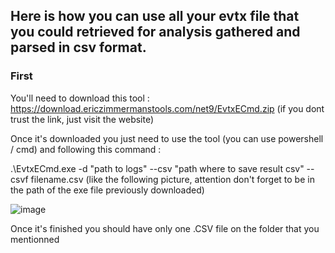 ## Here is how you can use all your evtx file that you could retrieved for analysis gathered and parsed in csv format.

### First
You'll need to download this tool : https://download.ericzimmermanstools.com/net9/EvtxECmd.zip (if you dont trust the link, just visit the website)

Once it's downloaded you just need to use the tool (you can use powershell / cmd) and following this command : 

.\EvtxECmd.exe -d "path to logs" --csv "path where to save result csv" --csvf filename.csv (like the following picture, attention don't forget to be in the path of the exe file previously downloaded)

![image](https://github.com/user-attachments/assets/d2980720-5e01-4a17-9bb2-369d488fac2c)

Once it's finished you should have only one .CSV file on the folder that you mentionned
